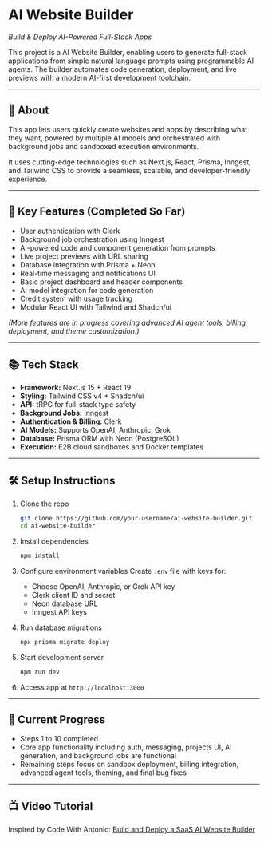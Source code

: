 # AI Website Builder

*Build & Deploy AI-Powered Full-Stack Apps*

This project is a AI Website Builder, enabling users to generate full-stack applications from simple natural language prompts using programmable AI agents. The builder automates code generation, deployment, and live previews with a modern AI-first development toolchain.

---

## 🚀 About

This app lets users quickly create websites and apps by describing what they want, powered by multiple AI models and orchestrated with background jobs and sandboxed execution environments.

It uses cutting-edge technologies such as Next.js, React, Prisma, Inngest, and Tailwind CSS to provide a seamless, scalable, and developer-friendly experience.

---

## 🔑 Key Features (Completed So Far)

* User authentication with Clerk
* Background job orchestration using Inngest
* AI-powered code and component generation from prompts
* Live project previews with URL sharing
* Database integration with Prisma + Neon
* Real-time messaging and notifications UI
* Basic project dashboard and header components
* AI model integration for code generation
* Credit system with usage tracking
* Modular React UI with Tailwind and Shadcn/ui

*(More features are in progress covering advanced AI agent tools, billing, deployment, and theme customization.)*

---

## 📚 Tech Stack

* **Framework:** Next.js 15 + React 19
* **Styling:** Tailwind CSS v4 + Shadcn/ui
* **API:** tRPC for full-stack type safety
* **Background Jobs:** Inngest
* **Authentication & Billing:** Clerk
* **AI Models:** Supports OpenAI, Anthropic, Grok
* **Database:** Prisma ORM with Neon (PostgreSQL)
* **Execution:** E2B cloud sandboxes and Docker templates

---

## 🛠️ Setup Instructions

1. Clone the repo

   ```bash
   git clone https://github.com/your-username/ai-website-builder.git
   cd ai-website-builder
   ```

2. Install dependencies

   ```bash
   npm install
   ```

3. Configure environment variables
   Create `.env` file with keys for:

   * Choose OpenAI, Anthropic, or Grok API key
   * Clerk client ID and secret
   * Neon database URL
   * Inngest API keys

4. Run database migrations

   ```bash
   npx prisma migrate deploy
   ```

5. Start development server

   ```bash
   npm run dev
   ```

6. Access app at `http://localhost:3000`

---

## 🚧 Current Progress

* Steps 1 to 10 completed
* Core app functionality including auth, messaging, projects UI, AI generation, and background jobs are functional
* Remaining steps focus on sandbox deployment, billing integration, advanced agent tools, theming, and final bug fixes

---

## 📺 Video Tutorial

Inspired by Code With Antonio:
[Build and Deploy a SaaS AI Website Builder](https://www.youtube.com/watch?v=xs8mWnbMcmc&ab_channel=CodeWithAntonio)
